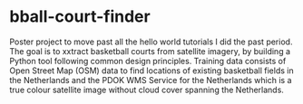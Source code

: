 # bball-court-finder
Poster project to move past all the hello world tutorials I did the past period. The goal is to xxtract basketball courts from satellite imagery, by building a Python tool following common design principles. Training data consists of Open Street Map (OSM) data to find locations of existing basketball fields in the Netherlands and the PDOK WMS Service for the Netherlands which is a true colour satellite image without cloud cover spanning the Netherlands. 
